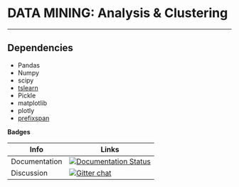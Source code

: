 # **DATA MINING: Analysis & Clustering**
-----------------------------------

## Dependencies
* Pandas
* Numpy
* scipy
* [tslearn](https://github.com/rtavenar/tslearn)
* Pickle
* matplotlib
* plotly
* [prefixspan](https://github.com/chuanconggao/PrefixSpan-py)


**Badges**

|Info|Links|
|----------------|---|
|Documentation|[![Documentation Status](http://readthedocs.org/projects/workspace-internship/badge/?version=latest)](https://workspace-internship.readthedocs.io/fr/latest/?badge=latest)|
|Discussion|[![Gitter chat](https://badges.gitter.im/gitterHQ/gitter.png)](https://gitter.im/internship_project/Lobby)|
